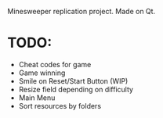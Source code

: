 Minesweeper replication project. Made on Qt.

# TODO:

- Cheat codes for game 
- Game winning
- Smile on Reset/Start Button (WIP)
- Resize field depending on difficulty
- Main Menu
- Sort resources by folders
